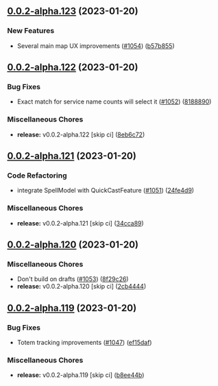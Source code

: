 ## [0.0.2-alpha.123](https://github.com/Wynntils/Artemis/compare/v0.0.2-alpha.122...v0.0.2-alpha.123) (2023-01-20)


### New Features

* Several main map UX improvements ([#1054](https://github.com/Wynntils/Artemis/issues/1054)) ([b57b855](https://github.com/Wynntils/Artemis/commit/b57b855a4c1d52dc8019a75b4568bab56049d022))

## [0.0.2-alpha.122](https://github.com/Wynntils/Artemis/compare/v0.0.2-alpha.121...v0.0.2-alpha.122) (2023-01-20)


### Bug Fixes

* Exact match for service name counts will select it ([#1052](https://github.com/Wynntils/Artemis/issues/1052)) ([8188890](https://github.com/Wynntils/Artemis/commit/81888905689e4d40db540b7954eb1ab9b4bbe6e2))


### Miscellaneous Chores

* **release:** v0.0.2-alpha.122 [skip ci] ([8eb6c72](https://github.com/Wynntils/Artemis/commit/8eb6c72c55c6023a2fc1511e3d6f86a0fc036c05))

## [0.0.2-alpha.121](https://github.com/Wynntils/Artemis/compare/v0.0.2-alpha.120...v0.0.2-alpha.121) (2023-01-20)


### Code Refactoring

* integrate SpellModel with QuickCastFeature ([#1051](https://github.com/Wynntils/Artemis/issues/1051)) ([24fe4d9](https://github.com/Wynntils/Artemis/commit/24fe4d93aec5f26df1f2b78d07ea304930875467))


### Miscellaneous Chores

* **release:** v0.0.2-alpha.121 [skip ci] ([34cca89](https://github.com/Wynntils/Artemis/commit/34cca89b731c83733f5da36c10e62a60a048907a))

## [0.0.2-alpha.120](https://github.com/Wynntils/Artemis/compare/v0.0.2-alpha.119...v0.0.2-alpha.120) (2023-01-20)


### Miscellaneous Chores

* Don't build on drafts ([#1053](https://github.com/Wynntils/Artemis/issues/1053)) ([8f29c26](https://github.com/Wynntils/Artemis/commit/8f29c26b14dc3b5c3eb4f5808b0b2df68b952181))
* **release:** v0.0.2-alpha.120 [skip ci] ([2cb4444](https://github.com/Wynntils/Artemis/commit/2cb444486c382c75b191e0c3b719aaae529a7c66))

## [0.0.2-alpha.119](https://github.com/Wynntils/Artemis/compare/v0.0.2-alpha.118...v0.0.2-alpha.119) (2023-01-20)


### Bug Fixes

* Totem tracking improvements ([#1047](https://github.com/Wynntils/Artemis/issues/1047)) ([ef15daf](https://github.com/Wynntils/Artemis/commit/ef15daf5cf849891b05de05b4aed96352ca4c44d))


### Miscellaneous Chores

* **release:** v0.0.2-alpha.119 [skip ci] ([b8ee44b](https://github.com/Wynntils/Artemis/commit/b8ee44b52eb4102c868a05156c34d7bb5252f6f2))

